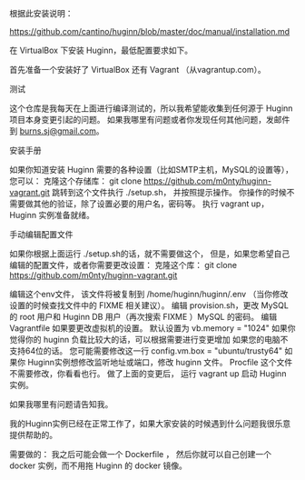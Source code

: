 

根据此安装说明：

https://github.com/cantino/huginn/blob/master/doc/manual/installation.md

在 VirtualBox 下安装 Huginn，最低配置要求如下。

首先准备一个安装好了 VirtualBox 还有 Vagrant （从vagrantup.com）。

测试

这个仓库是我每天在上面进行编译测试的，所以我希望能收集到任何源于 Huginn 项目本身变更引起的问题。 如果我哪里有问题或者你发现任何其他问题，发邮件到 burns.sj@gmail.com。

安装手册

如果你知道安装 Huginn 需要的各种设置（比如SMTP主机，MySQL的设置等），您可以： 克隆这个存储库： git clone https://github.com/m0nty/huginn-vagrant.git 跳转到这个文件执行 ./setup.sh， 并按照提示操作。 你操作的时候不需要做其他的验证，除了设置必要的用户名，密码等。 执行 vagrant up，Huginn 实例准备就绪。

手动编辑配置文件

如果你根据上面运行 ./setup.sh的话，就不需要做这个， 但是，如果您希望自己编辑的配置文件，或者你需要更改设置： 克隆这个库： git clone https://github.com/m0nty/huginn-vagrant.git

编辑这个env文件， 该文件将被复制到 /home/huginn/huginn/.env （当你修改设置的时候查找文件中的 FIXME 相关建议）。 编辑 provision.sh，更改 MySQL 的 root 用户和 Huginn DB 用户（再次搜索 FIXME ）MySQL 的密码。 编辑 Vagrantfile 如果要更改虚拟机的设置。 默认设置为 vb.memory = "1024" 如果你觉得你的 huginn 负载比较大的话，可以根据需要进行变更增加 如果您的电脑不支持64位的话。 您可能需要修改这一行 config.vm.box = "ubuntu/trusty64" 如果你 Huginn实例想修改监听地址或端口，修改 huginn 文件。 Procfile 这个文件不需要修改，你看看也行。 做了上面的变更后， 运行 vagrant up 启动 Huginn 实例。

如果我哪里有问题请告知我。

我的Huginn实例已经在正常工作了，如果大家安装的时候遇到什么问题我很乐意提供帮助的。

需要做的： 我之后可能会做一个 Dockerfile ， 然后你就可以自己创建一个 docker 实例，而不用拖 Huginn 的 docker 镜像。

